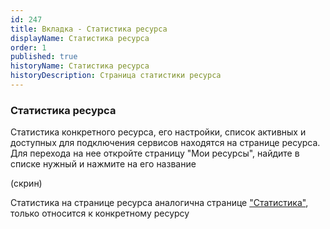 ```yaml
---
id: 247
title: Вкладка - Статистика ресурса
displayName: Статистика ресурса
order: 1
published: true
historyName: Статистика ресурса
historyDescription: Страница статистики ресурса
---
```


### Статистика ресурса
Статистика конкретного ресурса, его настройки, список активных и доступных для подключения сервисов находятся на странице ресурса. Для перехода на нее откройте страницу "Мои ресурсы", найдите в списке нужный и нажмите на его название

(скрин)

Статистика на странице ресурса аналогична странице ["Статистика"]([235]), только относится к конкретному ресурсу